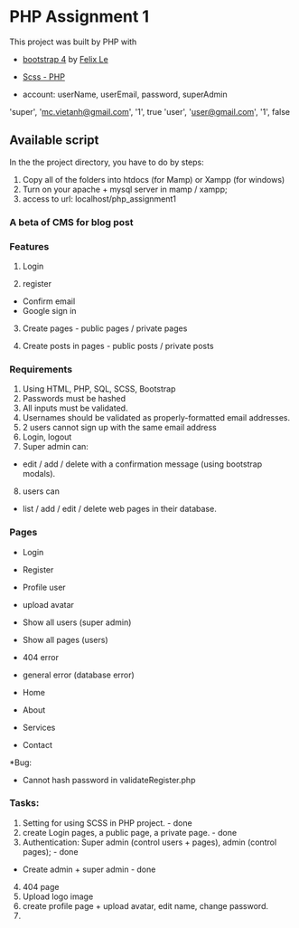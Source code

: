 # PHP Assignment 1

This project was built by PHP with

- [bootstrap 4](https://getbootstrap.com/docs/4.0/getting-started/introduction/) by [Felix Le](http://felixle.net/)
- [Scss - PHP](https://github.com/infostreams/scss-php)

- account: userName, userEmail, password, superAdmin

'super', 'mc.vietanh@gmail.com', '1', true
'user', 'user@gmail.com', '1', false

## Available script

In the the project directory, you have to do by steps:

1. Copy all of the folders into htdocs (for Mamp) or Xampp (for windows)
2. Turn on your apache + mysql server in mamp / xampp;
3. access to url: localhost/php_assignment1

### A beta of CMS for blog post

### Features

1. Login

2. register

- Confirm email
- Google sign in

3. Create pages - public pages / private pages

4. Create posts in pages - public posts / private posts

### Requirements

1. Using HTML, PHP, SQL, SCSS, Bootstrap
2. Passwords must be hashed
3. All inputs must be validated.
4. Usernames should be validated as properly-formatted email addresses.
5. 2 users cannot sign up with the same email address
6. Login, logout
7. Super admin can:

- edit / add / delete with a confirmation message (using bootstrap modals).

8. users can

- list / add / edit / delete web pages in their database.

### Pages

- Login
- Register
- Profile user
- upload avatar
- Show all users (super admin)
- Show all pages (users)
- 404 error
- general error (database error)

- Home
- About
- Services
- Contact

\*Bug:

- Cannot hash password in validateRegister.php

### Tasks:

1. Setting for using SCSS in PHP project. - done
2. create Login pages, a public page, a private page. - done
3. Authentication: Super admin (control users + pages), admin (control pages); - done

- Create admin + super admin - done

4. 404 page
5. Upload logo image
6. create profile page + upload avatar, edit name, change password.
7.
